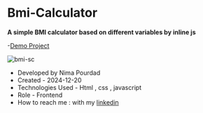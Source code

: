 # Bmi-Calculator
**A simple BMI calculator based on different variables by inline js**

-[Demo Project](https://nima-frontend.github.io/bmi-calculator/)

![bmi-sc](https://github.com/user-attachments/assets/c12577d1-1888-4858-8525-27a1ff07c246)
- Developed by Nima Pourdad
- Created - 2024-12-20
- Technologies Used - Html , css , javascript
- Role - Frontend
- How to reach me : with my [linkedin](https://linkedin.com/in/nima-pourdad-b2a5bb331)
